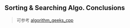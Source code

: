 ## Sorting & Searching Algo. Conclusions

> 可参考 [algorithm_geeks_cpp](https://github.com/AndrewZcc/algorithm_geeks_cpp)
